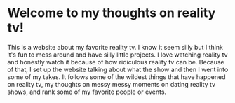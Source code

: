 # Welcome to my thoughts on reality tv!

This is a website about my favorite reality tv. I know it seem silly but I think it's fun to mess around
and have silly little projects. I love watching reality tv and honestly watch it because of how ridiculous
reality tv can be. Because of that, I set up the website talking about what the show and then I went into
some of my takes. It follows some of the wildest things that have happened on reality tv, my thoughts on messy
messy moments on dating reality tv shows, and rank some of my favorite people or events.